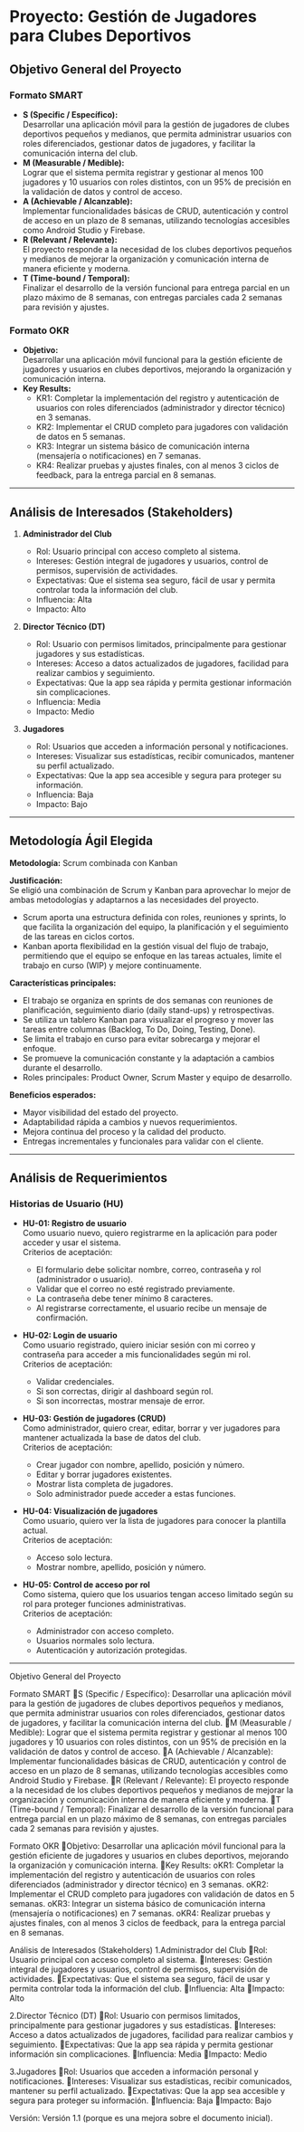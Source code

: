 # Proyecto: Gestión de Jugadores para Clubes Deportivos

## Objetivo General del Proyecto

### Formato SMART
- **S (Specific / Específico):**  
  Desarrollar una aplicación móvil para la gestión de jugadores de clubes deportivos pequeños y medianos, que permita administrar usuarios con roles diferenciados, gestionar datos de jugadores, y facilitar la comunicación interna del club.  
- **M (Measurable / Medible):**  
  Lograr que el sistema permita registrar y gestionar al menos 100 jugadores y 10 usuarios con roles distintos, con un 95% de precisión en la validación de datos y control de acceso.  
- **A (Achievable / Alcanzable):**  
  Implementar funcionalidades básicas de CRUD, autenticación y control de acceso en un plazo de 8 semanas, utilizando tecnologías accesibles como Android Studio y Firebase.  
- **R (Relevant / Relevante):**  
  El proyecto responde a la necesidad de los clubes deportivos pequeños y medianos de mejorar la organización y comunicación interna de manera eficiente y moderna.  
- **T (Time-bound / Temporal):**  
  Finalizar el desarrollo de la versión funcional para entrega parcial en un plazo máximo de 8 semanas, con entregas parciales cada 2 semanas para revisión y ajustes.

### Formato OKR
- **Objetivo:**  
  Desarrollar una aplicación móvil funcional para la gestión eficiente de jugadores y usuarios en clubes deportivos, mejorando la organización y comunicación interna.
- **Key Results:**  
  - KR1: Completar la implementación del registro y autenticación de usuarios con roles diferenciados (administrador y director técnico) en 3 semanas.  
  - KR2: Implementar el CRUD completo para jugadores con validación de datos en 5 semanas.  
  - KR3: Integrar un sistema básico de comunicación interna (mensajería o notificaciones) en 7 semanas.  
  - KR4: Realizar pruebas y ajustes finales, con al menos 3 ciclos de feedback, para la entrega parcial en 8 semanas.

---

## Análisis de Interesados (Stakeholders)

1. **Administrador del Club**  
   - Rol: Usuario principal con acceso completo al sistema.  
   - Intereses: Gestión integral de jugadores y usuarios, control de permisos, supervisión de actividades.  
   - Expectativas: Que el sistema sea seguro, fácil de usar y permita controlar toda la información del club.  
   - Influencia: Alta  
   - Impacto: Alto  

2. **Director Técnico (DT)**  
   - Rol: Usuario con permisos limitados, principalmente para gestionar jugadores y sus estadísticas.  
   - Intereses: Acceso a datos actualizados de jugadores, facilidad para realizar cambios y seguimiento.  
   - Expectativas: Que la app sea rápida y permita gestionar información sin complicaciones.  
   - Influencia: Media  
   - Impacto: Medio  

3. **Jugadores**  
   - Rol: Usuarios que acceden a información personal y notificaciones.  
   - Intereses: Visualizar sus estadísticas, recibir comunicados, mantener su perfil actualizado.  
   - Expectativas: Que la app sea accesible y segura para proteger su información.  
   - Influencia: Baja  
   - Impacto: Bajo  

---

## Metodología Ágil Elegida

**Metodología:** Scrum combinada con Kanban

**Justificación:**  
Se eligió una combinación de Scrum y Kanban para aprovechar lo mejor de ambas metodologías y adaptarnos a las necesidades del proyecto.

- Scrum aporta una estructura definida con roles, reuniones y sprints, lo que facilita la organización del equipo, la planificación y el seguimiento de las tareas en ciclos cortos.  
- Kanban aporta flexibilidad en la gestión visual del flujo de trabajo, permitiendo que el equipo se enfoque en las tareas actuales, limite el trabajo en curso (WIP) y mejore continuamente.

**Características principales:**  
- El trabajo se organiza en sprints de dos semanas con reuniones de planificación, seguimiento diario (daily stand-ups) y retrospectivas.  
- Se utiliza un tablero Kanban para visualizar el progreso y mover las tareas entre columnas (Backlog, To Do, Doing, Testing, Done).  
- Se limita el trabajo en curso para evitar sobrecarga y mejorar el enfoque.  
- Se promueve la comunicación constante y la adaptación a cambios durante el desarrollo.  
- Roles principales: Product Owner, Scrum Master y equipo de desarrollo.

**Beneficios esperados:**  
- Mayor visibilidad del estado del proyecto.  
- Adaptabilidad rápida a cambios y nuevos requerimientos.  
- Mejora continua del proceso y la calidad del producto.  
- Entregas incrementales y funcionales para validar con el cliente.

---

## Análisis de Requerimientos

### Historias de Usuario (HU)

- **HU-01: Registro de usuario**  
  Como usuario nuevo, quiero registrarme en la aplicación para poder acceder y usar el sistema.  
  Criterios de aceptación:  
  - El formulario debe solicitar nombre, correo, contraseña y rol (administrador o usuario).  
  - Validar que el correo no esté registrado previamente.  
  - La contraseña debe tener mínimo 8 caracteres.  
  - Al registrarse correctamente, el usuario recibe un mensaje de confirmación.

- **HU-02: Login de usuario**  
  Como usuario registrado, quiero iniciar sesión con mi correo y contraseña para acceder a mis funcionalidades según mi rol.  
  Criterios de aceptación:  
  - Validar credenciales.  
  - Si son correctas, dirigir al dashboard según rol.  
  - Si son incorrectas, mostrar mensaje de error.

- **HU-03: Gestión de jugadores (CRUD)**  
  Como administrador, quiero crear, editar, borrar y ver jugadores para mantener actualizada la base de datos del club.  
  Criterios de aceptación:  
  - Crear jugador con nombre, apellido, posición y número.  
  - Editar y borrar jugadores existentes.  
  - Mostrar lista completa de jugadores.  
  - Solo administrador puede acceder a estas funciones.

- **HU-04: Visualización de jugadores**  
  Como usuario, quiero ver la lista de jugadores para conocer la plantilla actual.  
  Criterios de aceptación:  
  - Acceso solo lectura.  
  - Mostrar nombre, apellido, posición y número.

- **HU-05: Control de acceso por rol**  
  Como sistema, quiero que los usuarios tengan acceso limitado según su rol para proteger funciones administrativas.  
  Criterios de aceptación:  
  - Administrador con acceso completo.  
  - Usuarios normales solo lectura.  
  - Autenticación y autorización protegidas.

---

Objetivo General del Proyecto

Formato SMART
S (Specific / Específico):
Desarrollar una aplicación móvil para la gestión de jugadores de clubes deportivos pequeños y medianos, que permita administrar usuarios con roles diferenciados, gestionar datos de jugadores, y facilitar la comunicación interna del club.
M (Measurable / Medible):
Lograr que el sistema permita registrar y gestionar al menos 100 jugadores y 10 usuarios con roles distintos, con un 95% de precisión en la validación de datos y control de acceso.
A (Achievable / Alcanzable):
Implementar funcionalidades básicas de CRUD, autenticación y control de acceso en un plazo de 8 semanas, utilizando tecnologías accesibles como Android Studio y Firebase.
R (Relevant / Relevante):
El proyecto responde a la necesidad de los clubes deportivos pequeños y medianos de mejorar la organización y comunicación interna de manera eficiente y moderna.
T (Time-bound / Temporal):
Finalizar el desarrollo de la versión funcional para entrega parcial en un plazo máximo de 8 semanas, con entregas parciales cada 2 semanas para revisión y ajustes.

Formato OKR
Objetivo:
Desarrollar una aplicación móvil funcional para la gestión eficiente de jugadores y usuarios en clubes deportivos, mejorando la organización y comunicación interna.
Key Results:
oKR1: Completar la implementación del registro y autenticación de usuarios con roles diferenciados (administrador y director técnico) en 3 semanas.
oKR2: Implementar el CRUD completo para jugadores con validación de datos en 5 semanas.
oKR3: Integrar un sistema básico de comunicación interna (mensajería o notificaciones) en 7 semanas.
oKR4: Realizar pruebas y ajustes finales, con al menos 3 ciclos de feedback, para la entrega parcial en 8 semanas.


Análisis de Interesados (Stakeholders)
1.Administrador del Club
Rol: Usuario principal con acceso completo al sistema.
Intereses: Gestión integral de jugadores y usuarios, control de permisos, supervisión de actividades.
Expectativas: Que el sistema sea seguro, fácil de usar y permita controlar toda la información del club.
Influencia: Alta
Impacto: Alto

2.Director Técnico (DT)
Rol: Usuario con permisos limitados, principalmente para gestionar jugadores y sus estadísticas.
Intereses: Acceso a datos actualizados de jugadores, facilidad para realizar cambios y seguimiento.
Expectativas: Que la app sea rápida y permita gestionar información sin complicaciones.
Influencia: Media
Impacto: Medio

3.Jugadores
Rol: Usuarios que acceden a información personal y notificaciones.
Intereses: Visualizar sus estadísticas, recibir comunicados, mantener su perfil actualizado.
Expectativas: Que la app sea accesible y segura para proteger su información.
Influencia: Baja
Impacto: Bajo

Versión:
Versión 1.1 (porque es una mejora sobre el documento inicial).
